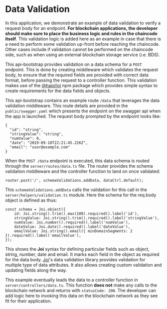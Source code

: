 # Data Validation

In this application, we demonstrate an example of data validation to verify a request body for an endpoint.  <b>For blockchain applications, the developer should make sure to place the business logic and rules in the chaincode itself</b>.  This validation logic is added here as an example in case that there is a need to perform some validation up-front before reaching the chaincode. Other cases include if validation cannot be performed on the chaincode side, such as when using an external blockchain storage service (i.e. BDS). 

This api-bootstrap provides validation on a data schema for a `POST` endpoint. This is done by creating middleware which validates the request body, to ensure that the required fields are provided with correct data format, before passing the request to a controller function.  This validation makes use of the [@hapi/joi](https://www.npmjs.com/package/@hapi/joi) npm package which provides simple syntax to create requirements for the data fields and objects.

This api-bootstrap contains an example route `/data` that leverages the data validation middleware.  This route details are provided in the `public/swagger.yaml` which presents the endpoint on the swagger api when the app is launched. The request body prompted by the endpoint looks like:
```
{
  "id": "string",
  "stringValue": "string",
  "numValue": 0,
  "date": "2019-09-18T22:21:45.226Z",
  "email": "user@example.com"
}
```

When the `POST /data` endpoint is executed, this data schema is routed through the `server/routes/data.ts` file.  The router provides the schema validation middleware and the controller function to land on once validated:
```
router.post('/', schemaValidations.addData, dataCtrl.default);
```

This `schemaValidations.addData` calls the validation for this call in the `server/helpers/validation.ts` module.  Here the schema for the req.body object is defined as thus:
```
const schema = Joi.object({
    id: Joi.string().trim().max(100).required().label('id'),
    stringValue: Joi.string().trim().required().label('stringValue'),
    numValue: Joi.number().required().label('numValue'),
    dateValue: Joi.date().required().label('dateValue'),
    emailValue: Joi.string().email({ minDomainSegments: 2 }).required().label('emailValue'),
});
```

This shows the <b>Joi</b> syntax for defining particular fields such as object, string, number, date and email.  It marks each field in the object as required for the data body.  [Joi](https://github.com/hapijs/joi)'s data validation library provides validation for multiple type of data attributes. It also allows creating custom validation and updating fields along the way.

This example eventually leads the data to a controller function in `server/controllers/data.ts`. This function <b>does not</b> make any calls to the blockchain network and returns with `statusCode: 200`. The developer can add logic here to invoking this data on the blockchain network as they see fit for their application.
